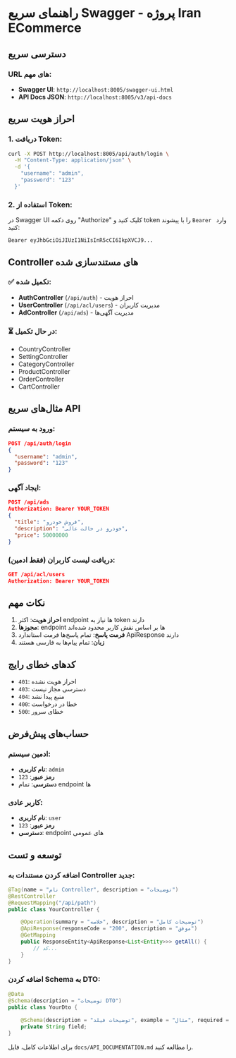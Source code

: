 # راهنمای سریع Swagger - پروژه Iran ECommerce

## دسترسی سریع

### URL های مهم:
- **Swagger UI**: `http://localhost:8005/swagger-ui.html`
- **API Docs JSON**: `http://localhost:8005/v3/api-docs`

## احراز هویت سریع

### 1. دریافت Token:
```bash
curl -X POST http://localhost:8005/api/auth/login \
  -H "Content-Type: application/json" \
  -d '{
    "username": "admin",
    "password": "123"
  }'
```

### 2. استفاده از Token:
در Swagger UI روی دکمه "Authorize" کلیک کنید و token را با پیشوند `Bearer ` وارد کنید:
```
Bearer eyJhbGciOiJIUzI1NiIsInR5cCI6IkpXVCJ9...
```

## Controller های مستندسازی شده

### ✅ تکمیل شده:
- **AuthController** (`/api/auth`) - احراز هویت
- **UserController** (`/api/acl/users`) - مدیریت کاربران  
- **AdController** (`/api/ads`) - مدیریت آگهی‌ها

### ⏳ در حال تکمیل:
- CountryController
- SettingController
- CategoryController
- ProductController
- OrderController
- CartController

## مثال‌های سریع API

### ورود به سیستم:
```json
POST /api/auth/login
{
  "username": "admin",
  "password": "123"
}
```

### ایجاد آگهی:
```json
POST /api/ads
Authorization: Bearer YOUR_TOKEN
{
  "title": "فروش خودرو",
  "description": "خودرو در حالت عالی",
  "price": 50000000
}
```

### دریافت لیست کاربران (فقط ادمین):
```json
GET /api/acl/users
Authorization: Bearer YOUR_TOKEN
```

## نکات مهم

1. **احراز هویت**: اکثر endpoint ها نیاز به token دارند
2. **مجوزها**: endpoint ها بر اساس نقش کاربر محدود شده‌اند
3. **فرمت پاسخ**: تمام پاسخ‌ها فرمت استاندارد ApiResponse دارند
4. **زبان**: تمام پیام‌ها به فارسی هستند

## کدهای خطای رایج

- `401`: احراز هویت نشده
- `403`: دسترسی مجاز نیست  
- `404`: منبع پیدا نشد
- `400`: خطا در درخواست
- `500`: خطای سرور

## حساب‌های پیش‌فرض

### ادمین سیستم:
- **نام کاربری**: `admin`
- **رمز عبور**: `123`
- **دسترسی**: تمام endpoint ها

### کاربر عادی:
- **نام کاربری**: `user`  
- **رمز عبور**: `123`
- **دسترسی**: endpoint های عمومی

## توسعه و تست

### اضافه کردن مستندات به Controller جدید:

```java
@Tag(name = "نام Controller", description = "توضیحات")
@RestController
@RequestMapping("/api/path")
public class YourController {

    @Operation(summary = "خلاصه", description = "توضیحات کامل")
    @ApiResponse(responseCode = "200", description = "موفق")
    @GetMapping
    public ResponseEntity<ApiResponse<List<Entity>>> getAll() {
        // کد...
    }
}
```

### اضافه کردن Schema به DTO:

```java
@Data
@Schema(description = "توضیحات DTO")
public class YourDto {
    
    @Schema(description = "توضیحات فیلد", example = "مثال", required = true)
    private String field;
}
```

برای اطلاعات کامل، فایل `docs/API_DOCUMENTATION.md` را مطالعه کنید.
